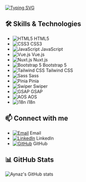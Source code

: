 [![Typing SVG](https://readme-typing-svg.demolab.com?font=Fira+Code&size=30&duration=4000&pause=1000&color=FF69B4&center=true&vCenter=true&width=600&lines=My+Name+Is+Aynaz+Shahroukh;Front+End+Developer)](https://git.io/typing-svg)


## 🛠 Skills & Technologies

- ![HTML5](https://img.shields.io/badge/HTML5-E34F26?style=for-the-badge&logo=html5&logoColor=white) HTML5
- ![CSS3](https://img.shields.io/badge/CSS3-1572B6?style=for-the-badge&logo=css3&logoColor=white) CSS3
- ![JavaScript](https://img.shields.io/badge/JavaScript-323330?style=for-the-badge&logo=javascript&logoColor=F7DF1E) JavaScript
- ![Vue.js](https://img.shields.io/badge/Vue.js-35495E?style=for-the-badge&logo=vuedotjs&logoColor=4FC08D) Vue.js
- ![Nuxt.js](https://img.shields.io/badge/Nuxt-00C58E?style=for-the-badge&logo=nuxtdotjs&logoColor=white) Nuxt.js
- ![Bootstrap 5](https://img.shields.io/badge/Bootstrap-7952B3?style=for-the-badge&logo=bootstrap&logoColor=white) Bootstrap 5
- ![Tailwind CSS](https://img.shields.io/badge/Tailwind_CSS-06B6D4?style=for-the-badge&logo=tailwind-css&logoColor=white) Tailwind CSS
- ![Sass](https://img.shields.io/badge/Sass-CC6699?style=for-the-badge&logo=sass&logoColor=white) Sass
- ![Pinia](https://img.shields.io/badge/Pinia-DC3D24?style=for-the-badge&logo=pinia&logoColor=white) Pinia
- ![Swiper](https://img.shields.io/badge/Swiper-6332F6?style=for-the-badge&logo=swiper&logoColor=white) Swiper
- ![GSAP](https://img.shields.io/badge/GSAP-88CE02?style=for-the-badge&logo=greensock&logoColor=white) GSAP
- ![AOS](https://img.shields.io/badge/AOS-FF6F61?style=for-the-badge&logo=scrollreveal&logoColor=white) AOS
- ![i18n](https://img.shields.io/badge/i18n-FF6F00?style=for-the-badge&logo=translate&logoColor=white) i18n

## 📫 Connect with me

- [![Email](https://img.shields.io/badge/Email-D14836?style=for-the-badge&logo=gmail&logoColor=white)](mailto:shahrookhaynaz@gmail.com) Email
- [![LinkedIn](https://img.shields.io/badge/LinkedIn-0A66C2?style=for-the-badge&logo=linkedin&logoColor=white)](https://www.linkedin.com/in/aynaz-shahrokh-4a4251322) LinkedIn
- [![GitHub](https://img.shields.io/badge/GitHub-181717?style=for-the-badge&logo=github&logoColor=white)](https://github.com/shahroukh) GitHub


## 📊 GitHub Stats

![Aynaz's GitHub stats](https://github-readme-stats.vercel.app/api?username=shahroukh&show_icons=true&theme=radical)





